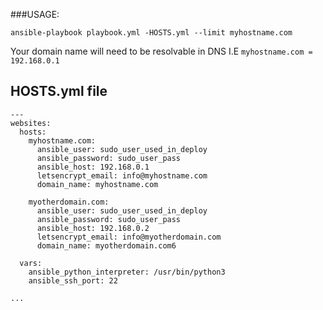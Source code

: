 
###USAGE:

```
ansible-playbook playbook.yml -HOSTS.yml --limit myhostname.com 

```

Your domain name will need to be resolvable in DNS
I.E
``myhostname.com = 192.168.0.1``



## HOSTS.yml file


```
---
websites:
  hosts:
    myhostname.com:
      ansible_user: sudo_user_used_in_deploy
      ansible_password: sudo_user_pass
      ansible_host: 192.168.0.1
      letsencrypt_email: info@myhostname.com
      domain_name: myhostname.com

    myotherdomain.com:
      ansible_user: sudo_user_used_in_deploy
      ansible_password: sudo_user_pass
      ansible_host: 192.168.0.2
      letsencrypt_email: info@myotherdomain.com
      domain_name: myotherdomain.com6

  vars:
    ansible_python_interpreter: /usr/bin/python3
    ansible_ssh_port: 22

...


```
